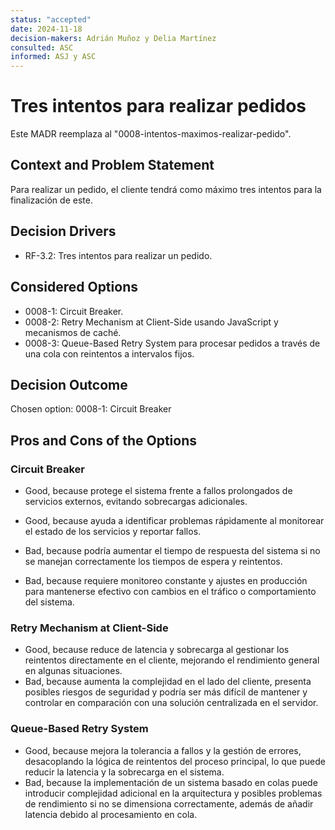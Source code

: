 ```yaml
---
status: "accepted"
date: 2024-11-18
decision-makers: Adrián Muñoz y Delia Martínez
consulted: ASC
informed: ASJ y ASC
---
```


# Tres intentos para realizar pedidos

Este MADR reemplaza al "0008-intentos-maximos-realizar-pedido". 

## Context and Problem Statement

Para realizar un pedido, el cliente tendrá como máximo tres intentos para la finalización de este. 

## Decision Drivers

* RF-3.2: Tres intentos para realizar un pedido.

## Considered Options

* 0008-1: Circuit Breaker.
* 0008-2: Retry Mechanism at Client-Side usando JavaScript y mecanismos de caché.
* 0008-3: Queue-Based Retry System para procesar pedidos a través de una cola con reintentos a intervalos fijos.

## Decision Outcome

Chosen option: 0008-1: Circuit Breaker

## Pros and Cons of the Options

### Circuit Breaker
* Good, because protege el sistema frente a fallos prolongados de servicios externos, evitando sobrecargas adicionales.
* Good, because ayuda a identificar problemas rápidamente al monitorear el estado de los servicios y reportar fallos.

* Bad, because podría aumentar el tiempo de respuesta del sistema si no se manejan correctamente los tiempos de espera y reintentos.
* Bad, because requiere monitoreo constante y ajustes en producción para mantenerse efectivo con cambios en el tráfico o comportamiento del sistema.

### Retry Mechanism at Client-Side
* Good, because reduce de latencia y sobrecarga al gestionar los reintentos directamente en el cliente, mejorando el rendimiento general en algunas situaciones.
* Bad, because aumenta la complejidad en el lado del cliente, presenta posibles riesgos de seguridad y podría ser más difícil de mantener y controlar en comparación con una solución centralizada en el servidor.

### Queue-Based Retry System
* Good, because mejora la tolerancia a fallos y la gestión de errores, desacoplando la lógica de reintentos del proceso principal, lo que puede reducir la latencia y la sobrecarga en el sistema.
* Bad, because la implementación de un sistema basado en colas puede introducir complejidad adicional en la arquitectura y posibles problemas de rendimiento si no se dimensiona correctamente, además de añadir latencia debido al procesamiento en cola.
